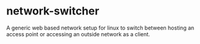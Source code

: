 # network-switcher
A generic web based network setup for linux to switch between hosting an access point or accessing an outside network as a client.
